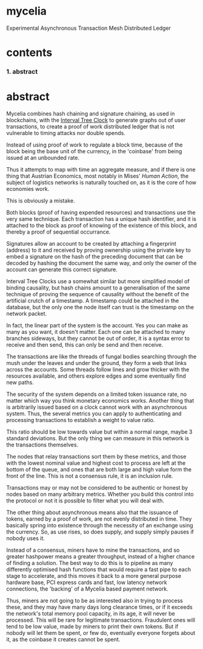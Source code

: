 # mycelia
Experimental Asynchronous Transaction Mesh Distributed Ledger

# contents
### 1. abstract

# abstract

Mycelia combines hash chaining and signature chaining, as used in blockchains, with the [Interval Tree Clock](https://blog.separateconcerns.com/2017-05-07-itc.html) to generate graphs out of user transactions, to create a proof of work distributed ledger that is not vulnerable to timing attacks nor double spends.

Instead of using proof of work to regulate a block time, because of the block being the base unit of the currency, in the 'coinbase' from being issued at an unbounded rate.

Thus it attempts to map with time an aggregate measure, and if there is one thing that Austrian Economics, most notably in Mises' *Human Action*, the subject of logistics networks is naturally touched on, as it is the core of how economies work.

This is obviously a mistake.

Both blocks (proof of having expended resources) and transactions use the very same technique. Each transaction has a unique hash identifier, and it is attached to the block as proof of knowing of the existence of this block, and thereby a proof of sequential occurrance.

Signatures allow an account to be created by attaching a fingerprint (address) to it and received by proving ownership using the private key to embed a signature on the hash of the preceding document that can be decoded by hashing the document the same way, and only the owner of the account can generate this correct signature.

Interval Tree Clocks use a somewhat similar but more simplified model of binding causality, but hash chains amount to a generalisation of the same technique of proving the sequence of causality without the benefit of the artificial crutch of a timestamp. A timestamp could be attached in the database, but the only one the node itself can trust is the timestamp on the network packet.

In fact, the linear part of the system is the account. Yes you can make as many as you want, it doesn't matter. Each one can be attached to many branches sideways, but they cannot be out of order, it is a syntax error to receive and then send, this can only be send and then receive.

The transactions are like the threads of fungal bodies searching through the mush under the leaves and under the ground, they form a web that links across the accounts. Some threads follow lines and grow thicker with the resources available, and others explore edges and some eventually find new paths.

The security of the system depends on a limited token issuance rate, no matter which way you think monetary economics works. Another thing that is arbitrarily issued based on a clock cannot work with an asynchronous system. Thus, the several metrics you can apply to authenticating and processing transactions to establish a weight to value ratio.

This ratio should be low towards value but within a normal range, maybe 3 standard deviations. But the only thing we can measure in this network is the transactions themselves.

The nodes that relay transactions sort them by these metrics, and those with the lowest nominal value and highest cost to process are left at the bottom of the queue, and ones that are both large and high value form the front of the line. This is not a consensus rule, it is an inclusion rule.

Transactions may or may not be considered to be authentic or honest by nodes based on many arbitrary metrics. Whether you build this control into the protocol or not it is possible to filter what you will deal with.

The other thing about asynchronous means also that the issuance of tokens, earned by a proof of work, are not evenly distributed in time. They basically spring into existence through the necessity of an exchange using the currency. So, as use rises, so does supply, and supply simply pauses if nobody uses it.

Instead of a consensus, miners have to mine the transactions, and so greater hashpower means a greater throughput, instead of a higher chance of finding a solution. The best way to do this is to pipeline as many differently optimised hash functions that would require a fast pipe to each stage to accelerate, and this moves it back to a more general purpose hardware base, PCI express cards and fast, low latency network connections, the 'backing' of a Mycelia based payment network.

Thus, miners are not going to be as interested also in trying to process these, and they may have many days long clearance times, or if it exceeds the network's total memory pool capacity, in its age, it will never be processed. This will be rare for legitimate transactions. Fraudulent ones will tend to be low value, made by miners to print their own tokens. But if nobody will let them be spent, or few do, eventually everyone forgets about it, as the coinbase it creates cannot be spent.
